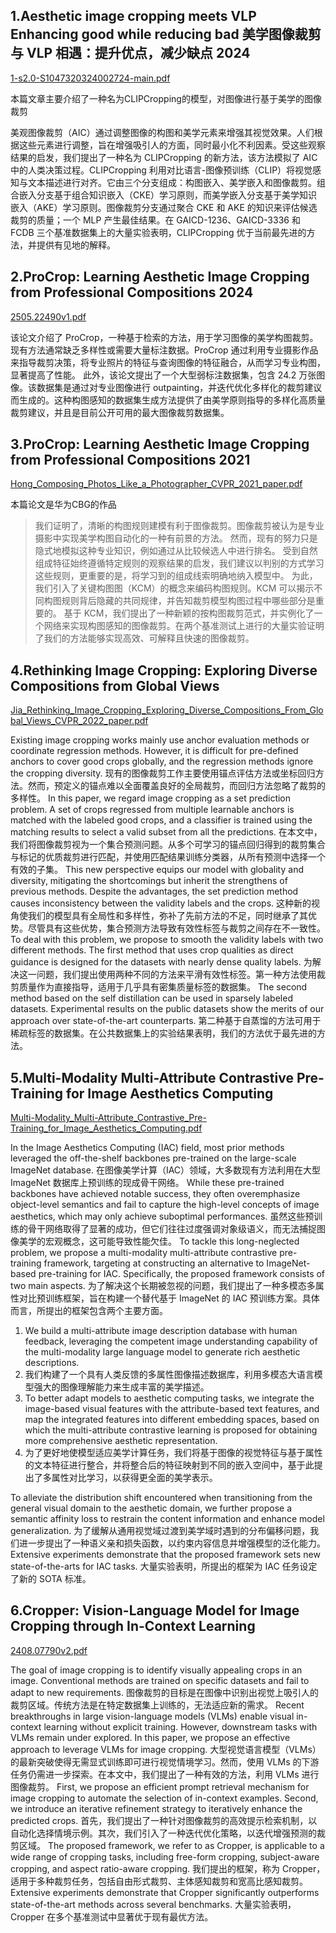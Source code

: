 ## 1.Aesthetic image cropping meets VLP Enhancing good while reducing bad 美学图像裁剪与 VLP 相遇：提升优点，减少缺点 2024

 [1-s2.0-S1047320324002724-main.pdf](1-s2.0-S1047320324002724-main.pdf) 

本篇文章主要介绍了一种名为CLIPCropping的模型，对图像进行基于美学的图像裁剪

美观图像裁剪（AIC）通过调整图像的构图和美学元素来增强其视觉效果。人们根据这些元素进行调整，旨在增强吸引人的方面，同时最小化不利因素。受这些观察结果的启发，我们提出了一种名为 CLIPCropping 的新方法，该方法模拟了 AIC 中的人类决策过程。CLIPCropping 利用对比语言-图像预训练（CLIP）将视觉感知与文本描述进行对齐。它由三个分支组成：构图嵌入、美学嵌入和图像裁剪。组合嵌入分支基于组合知识嵌入（CKE）学习原则，而美学嵌入分支基于美学知识嵌入（AKE）学习原则。图像裁剪分支通过聚合 CKE 和 AKE 的知识来评估候选裁剪的质量；一个 MLP 产生最佳结果。在 GAICD-1236、GAICD-3336 和 FCDB 三个基准数据集上的大量实验表明，CLIPCropping 优于当前最先进的方法，并提供有见地的解释。

## 2.**ProCrop: Learning Aesthetic Image Cropping from Professional Compositions** 2024

 [2505.22490v1.pdf](2505.22490v1.pdf) 

该论文介绍了 ProCrop，一种基于检索的方法，用于学习图像的美学构图裁剪。现有方法通常缺乏多样性或需要大量标注数据。ProCrop 通过利用专业摄影作品来指导裁剪决策，将专业照片的特征与查询图像的特征融合，从而学习专业构图，显著提高了性能。
此外，该论文提出了一个大型弱标注数据集，包含 24.2 万张图像。该数据集是通过对专业图像进行 outpainting，并迭代优化多样化的裁剪建议而生成的。这种构图感知的数据集生成方法提供了由美学原则指导的多样化高质量裁剪建议，并且是目前公开可用的最大图像裁剪数据集。

## 3.**ProCrop: Learning Aesthetic Image Cropping from Professional Compositions** 2021

 [Hong_Composing_Photos_Like_a_Photographer_CVPR_2021_paper.pdf](Hong_Composing_Photos_Like_a_Photographer_CVPR_2021_paper.pdf) 

本篇论文是华为CBG的作品

> 我们证明了，清晰的构图规则建模有利于图像裁剪。图像裁剪被认为是专业摄影中实现美学构图自动化的一种有前景的方法。
> 然而，现有的努力只是隐式地模拟这种专业知识，例如通过从比较候选人中进行排名。
> 受到自然组成特征始终遵循特定规则的观察结果的启发，我们建议以判别的方式学习这些规则，更重要的是，将学习到的组成线索明确地纳入模型中。
> 为此，我们引入了关键构图图（KCM）的概念来编码构图规则。KCM 可以揭示不同构图规则背后隐藏的共同规律，并告知裁剪模型构图过程中哪些部分是重要的。
> 基于 KCM，我们提出了一种新颖的按构图裁剪范式，并实例化了一个网络来实现构图感知的图像裁剪。在两个基准测试上进行的大量实验证明了我们的方法能够实现高效、可解释且快速的图像裁剪。

## 4.**Rethinking Image Cropping: Exploring Diverse Compositions from Global Views**

[Jia_Rethinking_Image_Cropping_Exploring_Diverse_Compositions_From_Global_Views_CVPR_2022_paper.pdf](Jia_Rethinking_Image_Cropping_Exploring_Diverse_Compositions_From_Global_Views_CVPR_2022_paper.pdf) 

Existing image cropping works mainly use anchor evaluation methods or coordinate regression methods. However, it is difficult  for pre-defined anchors to cover good crops globally, and the regression methods ignore the cropping diversity.
现有的图像裁剪工作主要使用锚点评估方法或坐标回归方法。然而，预定义的锚点难以全面覆盖良好的全局裁剪，而回归方法忽略了裁剪的多样性。
In this paper, we regard image cropping as a set prediction problem. A set of crops regressed from multiple learnable anchors is matched with the labeled good crops, and a classifier is trained using the matching results to select a valid subset from all the predictions.
在本文中，我们将图像裁剪视为一个集合预测问题。从多个可学习的锚点回归得到的裁剪集合与标记的优质裁剪进行匹配，并使用匹配结果训练分类器，从所有预测中选择一个有效的子集。
This new perspective equips our model with globality and diversity, mitigating the shortcomings but inherit the strengthens of previous methods. Despite the advantages, the set prediction method causes inconsistency between the validity labels and the crops.
这种新的视角使我们的模型具有全局性和多样性，弥补了先前方法的不足，同时继承了其优势。尽管具有这些优势，集合预测方法导致有效性标签与裁剪之间存在不一致性。
To deal with this problem, we propose to smooth the validity labels with two different methods. The first method that uses crop qualities as direct guidance is designed for the datasets with nearly dense quality labels.
为解决这一问题，我们提出使用两种不同的方法来平滑有效性标签。第一种方法使用裁剪质量作为直接指导，适用于几乎具有密集质量标签的数据集。
The second method based on the self distillation can be used in sparsely labeled datasets. Experimental results on the public datasets show the merits of our approach over state-of-the-art counterparts.
第二种基于自蒸馏的方法可用于稀疏标签的数据集。在公共数据集上的实验结果表明，我们的方法优于最先进的方法。

## 5.Multi-Modality Multi-Attribute Contrastive Pre-Training for Image Aesthetics Computing

 [Multi-Modality_Multi-Attribute_Contrastive_Pre-Training_for_Image_Aesthetics_Computing.pdf](Multi-Modality_Multi-Attribute_Contrastive_Pre-Training_for_Image_Aesthetics_Computing.pdf) 

In the Image Aesthetics Computing (IAC) field, most prior methods leveraged the off-the-shelf backbones pre-trained on the large-scale ImageNet database.
在图像美学计算（IAC）领域，大多数现有方法利用在大型 ImageNet 数据库上预训练的现成骨干网络。
While these pre-trained backbones have achieved notable success, they often overemphasize object-level semantics and fail to capture the high-level concepts of image aesthetics, which may only achieve suboptimal performances.
虽然这些预训练的骨干网络取得了显著的成功，但它们往往过度强调对象级语义，而无法捕捉图像美学的宏观概念，这可能导致性能欠佳。
To tackle this long-neglected problem, we propose a multi-modality multi-attribute contrastive pre-training framework, targeting at constructing an alternative to ImageNet-based pre-training for IAC. Specifically, the proposed framework consists of two main aspects.
为了解决这个长期被忽视的问题，我们提出了一种多模态多属性对比预训练框架，旨在构建一个替代基于 ImageNet 的 IAC 预训练方案。具体而言，所提出的框架包含两个主要方面。

1) We build a multi-attribute image description database with human feedback, leveraging the competent image understanding capability of the multi-modality large language model to generate rich aesthetic descriptions.
2) 我们构建了一个具有人类反馈的多属性图像描述数据库，利用多模态大语言模型强大的图像理解能力来生成丰富的美学描述。
3) To better adapt models to aesthetic computing tasks, we integrate the image-based visual features with the attribute-based text features, and map the integrated features into different embedding spaces, based on which the multi-attribute contrastive learning is proposed for obtaining more comprehensive aesthetic representation.
4) 为了更好地使模型适应美学计算任务，我们将基于图像的视觉特征与基于属性的文本特征进行整合，并将整合后的特征映射到不同的嵌入空间中，基于此提出了多属性对比学习，以获得更全面的美学表示。

To alleviate the distribution shift encountered when transitioning from the general visual domain to the aesthetic domain, we further propose a semantic affinity loss to restrain the content information and enhance model generalization.
为了缓解从通用视觉域过渡到美学域时遇到的分布偏移问题，我们进一步提出了一种语义亲和损失函数，以约束内容信息并增强模型的泛化能力。
Extensive experiments demonstrate that the proposed framework sets new state-of-the-arts for IAC tasks.
大量实验表明，所提出的框架为 IAC 任务设定了新的 SOTA 标准。

## 6.Cropper: Vision-Language Model for Image Cropping through In-Context Learning

 [2408.07790v2.pdf](2408.07790v2.pdf) 

The goal of image cropping is to identify visually appealing crops in an image. Conventional methods are trained on specific datasets and fail to adapt to new requirements.
图像裁剪的目标是在图像中识别出视觉上吸引人的裁剪区域。传统方法是在特定数据集上训练的，无法适应新的需求。
Recent breakthroughs in large vision-language models (VLMs) enable visual in-context learning without explicit training. However, downstream tasks with VLMs remain under explored. In this paper, we propose an effective approach to leverage VLMs for image cropping.
大型视觉语言模型（VLMs）的最新突破使得无需显式训练即可进行视觉情境学习。然而，使用 VLMs 的下游任务仍需进一步探索。在本文中，我们提出了一种有效的方法，利用 VLMs 进行图像裁剪。
First, we propose an efficient prompt retrieval mechanism for image cropping to automate the selection of in-context examples. Second, we introduce an iterative refinement strategy to iteratively enhance the predicted crops.
首先，我们提出了一种针对图像裁剪的高效提示检索机制，以自动化选择情境示例。其次，我们引入了一种迭代优化策略，以迭代增强预测的裁剪区域。
The proposed framework, we refer to as Cropper, is applicable to a wide range of cropping tasks, including free-form cropping, subject-aware cropping, and aspect ratio-aware cropping.
我们提出的框架，称为 Cropper，适用于多种裁剪任务，包括自由形式裁剪、主体感知裁剪和宽高比感知裁剪。
Extensive experiments demonstrate that Cropper significantly outperforms state-of-the-art methods across several benchmarks.
大量实验表明，Cropper 在多个基准测试中显著优于现有最优方法。